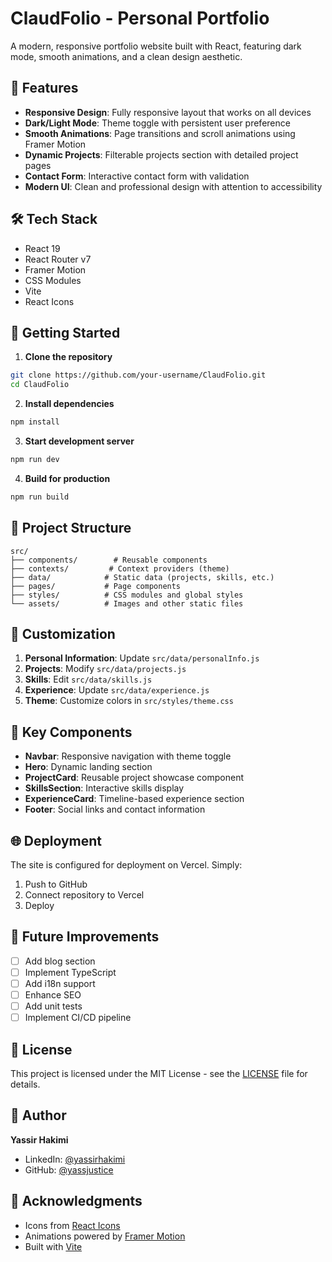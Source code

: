 # ClaudFolio - Personal Portfolio

A modern, responsive portfolio website built with React, featuring dark mode, smooth animations, and a clean design aesthetic.

## 🌟 Features

- **Responsive Design**: Fully responsive layout that works on all devices
- **Dark/Light Mode**: Theme toggle with persistent user preference
- **Smooth Animations**: Page transitions and scroll animations using Framer Motion
- **Dynamic Projects**: Filterable projects section with detailed project pages
- **Contact Form**: Interactive contact form with validation
- **Modern UI**: Clean and professional design with attention to accessibility

## 🛠 Tech Stack

- React 19
- React Router v7
- Framer Motion
- CSS Modules
- Vite
- React Icons

## 🚀 Getting Started

1. **Clone the repository**
```bash
git clone https://github.com/your-username/ClaudFolio.git
cd ClaudFolio
```

2. **Install dependencies**
```bash
npm install
```

3. **Start development server**
```bash
npm run dev
```

4. **Build for production**
```bash
npm run build
```

## 📁 Project Structure

```
src/
├── components/        # Reusable components
├── contexts/         # Context providers (theme)
├── data/            # Static data (projects, skills, etc.)
├── pages/           # Page components
├── styles/          # CSS modules and global styles
└── assets/          # Images and other static files
```

## 🎨 Customization

1. **Personal Information**: Update `src/data/personalInfo.js`
2. **Projects**: Modify `src/data/projects.js`
3. **Skills**: Edit `src/data/skills.js`
4. **Experience**: Update `src/data/experience.js`
5. **Theme**: Customize colors in `src/styles/theme.css`

## 📱 Key Components

- **Navbar**: Responsive navigation with theme toggle
- **Hero**: Dynamic landing section
- **ProjectCard**: Reusable project showcase component
- **SkillsSection**: Interactive skills display
- **ExperienceCard**: Timeline-based experience section
- **Footer**: Social links and contact information

## 🌐 Deployment

The site is configured for deployment on Vercel. Simply:

1. Push to GitHub
2. Connect repository to Vercel
3. Deploy

## 🎯 Future Improvements

- [ ] Add blog section
- [ ] Implement TypeScript
- [ ] Add i18n support
- [ ] Enhance SEO
- [ ] Add unit tests
- [ ] Implement CI/CD pipeline

## 📝 License

This project is licensed under the MIT License - see the [LICENSE](LICENSE) file for details.

## 👤 Author

**Yassir Hakimi**
- LinkedIn: [@yassirhakimi](https://www.linkedin.com/in/yassir-hakimi-543678217/)
- GitHub: [@yassjustice](https://github.com/yassjustice)

## 🙏 Acknowledgments

- Icons from [React Icons](https://react-icons.github.io/react-icons/)
- Animations powered by [Framer Motion](https://www.framer.com/motion/)
- Built with [Vite](https://vitejs.dev/)
